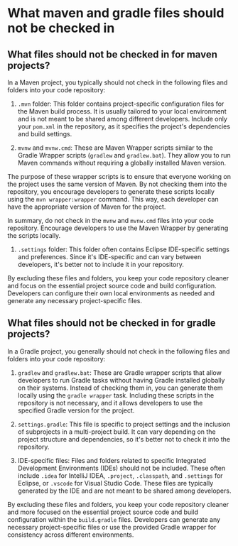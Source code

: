 # What maven and gradle files should not be checked in

## What files should not be checked in for maven projects?

In a Maven project, you typically should not check in the following files and folders into your code repository:

1. `.mvn` folder: This folder contains project-specific configuration files for the Maven build process. It is usually tailored to your local environment and is not meant to be shared among different developers. Include only your `pom.xml` in the repository, as it specifies the project's dependencies and build settings.

2. `mvnw` and `mvnw.cmd`: These are Maven Wrapper scripts similar to the Gradle Wrapper scripts (`gradlew` and `gradlew.bat`). They allow you to run Maven commands without requiring a globally installed Maven version.

The purpose of these wrapper scripts is to ensure that everyone working on the project uses the same version of Maven. By not checking them into the repository, you encourage developers to generate these scripts locally using the `mvn wrapper:wrapper` command. This way, each developer can have the appropriate version of Maven for the project.

In summary, do not check in the `mvnw` and `mvnw.cmd` files into your code repository. Encourage developers to use the Maven Wrapper by generating the scripts locally.

1. `.settings` folder: This folder often contains Eclipse IDE-specific settings and preferences. Since it's IDE-specific and can vary between developers, it's better not to include it in your repository.

By excluding these files and folders, you keep your code repository cleaner and focus on the essential project source code and build configuration. Developers can configure their own local environments as needed and generate any necessary project-specific files.

## What files should not be checked in for gradle projects?

In a Gradle project, you generally should not check in the following files and folders into your code repository:

1. `gradlew` and `gradlew.bat`: These are Gradle wrapper scripts that allow developers to run Gradle tasks without having Gradle installed globally on their systems. Instead of checking them in, you can generate them locally using the `gradle wrapper` task. Including these scripts in the repository is not necessary, and it allows developers to use the specified Gradle version for the project.

2. `settings.gradle`: This file is specific to project settings and the inclusion of subprojects in a multi-project build. It can vary depending on the project structure and dependencies, so it's better not to check it into the repository.

3. IDE-specific files: Files and folders related to specific Integrated Development Environments (IDEs) should not be included. These often include `.idea` for IntelliJ IDEA, `.project`, `.classpath`, and `.settings` for Eclipse, or `.vscode` for Visual Studio Code. These files are typically generated by the IDE and are not meant to be shared among developers.

By excluding these files and folders, you keep your code repository cleaner and more focused on the essential project source code and build configuration within the `build.gradle` files. Developers can generate any necessary project-specific files or use the provided Gradle wrapper for consistency across different environments.
